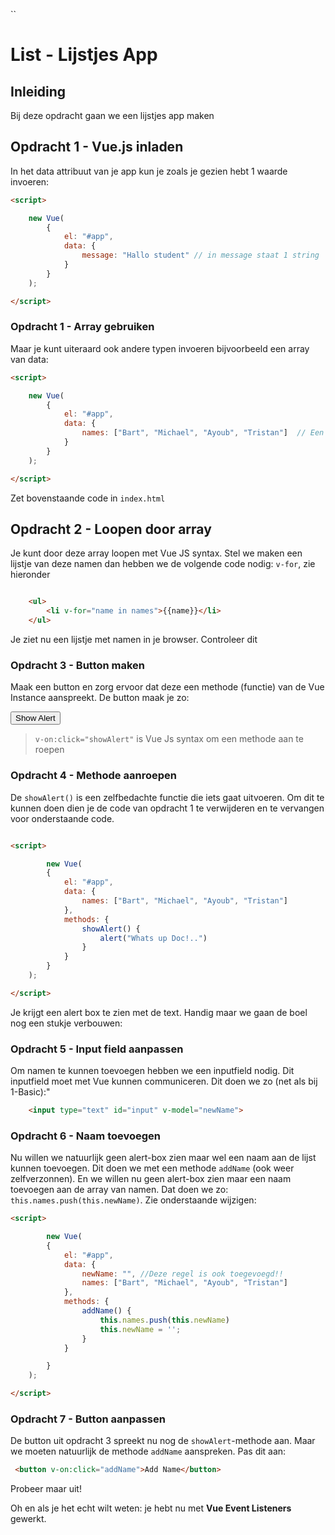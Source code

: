 ``
# List - Lijstjes App

## Inleiding

Bij deze opdracht gaan we een lijstjes app maken

## Opdracht 1 - Vue.js inladen

In het data attribuut van je app kun je zoals je gezien hebt 1 waarde invoeren:

```html
<script>

    new Vue(
        {
            el: "#app",
            data: {
                message: "Hallo student" // in message staat 1 string
            }
        }
    );

</script>
```

### Opdracht 1 - Array gebruiken

Maar je kunt uiteraard ook andere typen invoeren bijvoorbeeld een array van data:

```html
<script>

    new Vue(
        {
            el: "#app",
            data: {
                names: ["Bart", "Michael", "Ayoub", "Tristan"]  // Een array van data
            }
        }
    );

</script>
```

Zet bovenstaande code in `index.html`

## Opdracht 2 - Loopen door array

Je kunt door deze array loopen met Vue JS syntax. Stel we maken een lijstje van deze namen dan hebben we de volgende code nodig: `v-for`, zie hieronder

```html

    <ul>
        <li v-for="name in names">{{name}}</li>
    </ul>

```

Je ziet nu een lijstje met namen in je browser. Controleer dit

### Opdracht 3 - Button maken

Maak een button en zorg ervoor dat deze een methode (functie) van de Vue Instance aanspreekt. De button maak je zo:

<button v-on:click="showAlert">Show Alert</button>

> `v-on:click="showAlert"` is Vue Js syntax om een methode aan te roepen


### Opdracht 4 - Methode aanroepen

De `showAlert()` is een zelfbedachte functie die iets gaat uitvoeren. Om dit te kunnen doen dien je de code van opdracht 1 te verwijderen en te vervangen voor onderstaande code.

```html

<script>

        new Vue(
        {
            el: "#app",
            data: {
                names: ["Bart", "Michael", "Ayoub", "Tristan"]
            },
            methods: {
                showAlert() {
                    alert("Whats up Doc!..")
                }
            }
        }
    );

</script>
```

Je krijgt een alert box te zien met de text. Handig maar we gaan de boel nog een stukje verbouwen:

### Opdracht 5 - Input field aanpassen

Om namen te kunnen toevoegen hebben we een inputfield nodig. Dit inputfield moet met Vue kunnen communiceren. Dit doen we zo (net als bij 1-Basic):"

```html
    <input type="text" id="input" v-model="newName">
```

### Opdracht 6 - Naam toevoegen

Nu willen we natuurlijk geen alert-box zien maar wel een naam aan de lijst kunnen toevoegen. Dit doen we met een methode `addName` (ook weer zelfverzonnen). En we willen nu geen alert-box zien maar een naam toevoegen aan de array van namen. Dat doen we zo: `this.names.push(this.newName)`. Zie onderstaande wijzigen:

```html
<script>

        new Vue(
        {
            el: "#app",
            data: {
                newName: "", //Deze regel is ook toegevoegd!!
                names: ["Bart", "Michael", "Ayoub", "Tristan"]
            },
            methods: {
                addName() {
                    this.names.push(this.newName)
                    this.newName = '';
                }
            }

        }
    );

</script>
```

### Opdracht 7 - Button aanpassen

De button uit opdracht 3 spreekt nu nog de `showAlert`-methode aan. Maar we moeten natuurlijk de methode `addName` aanspreken. Pas dit aan:


```html
 <button v-on:click="addName">Add Name</button>
```

Probeer maar uit!

Oh en als je het echt wilt weten: je hebt nu met __Vue Event Listeners__ gewerkt.
